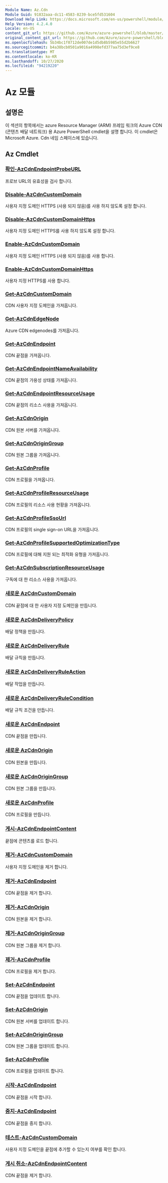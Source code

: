 ```yaml
---
Module Name: Az.Cdn
Module Guid: 91832aaa-dc11-4583-8239-bce5fd531604
Download Help Link: https://docs.microsoft.com/en-us/powershell/module/az.cdn
Help Version: 4.2.4.0
Locale: en-US
content_git_url: https://github.com/Azure/azure-powershell/blob/master/src/Cdn/Cdn/help/Az.Cdn.md
original_content_git_url: https://github.com/Azure/azure-powershell/blob/master/src/Cdn/Cdn/help/Az.Cdn.md
ms.openlocfilehash: 5b34bc1f0712de007de1d5db8b5985e55d2b6627
ms.sourcegitcommit: b4a38bcb0501a9016a4998efd377aa75d3ef9ce8
ms.translationtype: MT
ms.contentlocale: ko-KR
ms.lasthandoff: 10/27/2020
ms.locfileid: "94219220"
---
```

# Az 모듈
## 설명은
이 섹션의 항목에서는 azure Resource Manager (ARM) 프레임 워크의 Azure CDN (콘텐츠 배달 네트워크) 용 Azure PowerShell cmdlet을 설명 합니다. 이 cmdlet은 Microsoft Azure. Cdn 네임 스페이스에 있습니다.

## Az Cmdlet
### [확인-AzCdnEndpointProbeURL](Confirm-AzCdnEndpointProbeURL.md)
프로브 URL의 유효성을 검사 합니다.

### [Disable-AzCdnCustomDomain](Disable-AzCdnCustomDomain.md)
사용자 지정 도메인 HTTPS (사용 되지 않음)를 사용 하지 않도록 설정 합니다.

### [Disable-AzCdnCustomDomainHttps](Disable-AzCdnCustomDomainHttps.md)
사용자 지정 도메인 HTTPS를 사용 하지 않도록 설정 합니다.

### [Enable-AzCdnCustomDomain](Enable-AzCdnCustomDomain.md)
사용자 지정 도메인 HTTPS (사용 되지 않음)를 사용 합니다.

### [Enable-AzCdnCustomDomainHttps](Enable-AzCdnCustomDomainHttps.md)
사용자 지정 HTTPS를 사용 합니다.

### [Get-AzCdnCustomDomain](Get-AzCdnCustomDomain.md)
CDN 사용자 지정 도메인을 가져옵니다.

### [Get-AzCdnEdgeNode](Get-AzCdnEdgeNode.md)
Azure CDN edgenodes를 가져옵니다.

### [Get-AzCdnEndpoint](Get-AzCdnEndpoint.md)
CDN 끝점을 가져옵니다.

### [Get-AzCdnEndpointNameAvailability](Get-AzCdnEndpointNameAvailability.md)
CDN 끝점의 가용성 상태를 가져옵니다.

### [Get-AzCdnEndpointResourceUsage](Get-AzCdnEndpointResourceUsage.md)
CDN 끝점의 리소스 사용을 가져옵니다.

### [Get-AzCdnOrigin](Get-AzCdnOrigin.md)
CDN 원본 서버를 가져옵니다.

### [Get-AzCdnOriginGroup](Get-AzCdnOriginGroup.md)
CDN 원본 그룹을 가져옵니다.

### [Get-AzCdnProfile](Get-AzCdnProfile.md)
CDN 프로필을 가져옵니다.

### [Get-AzCdnProfileResourceUsage](Get-AzCdnProfileResourceUsage.md)
CDN 프로필의 리소스 사용 현황을 가져옵니다.

### [Get-AzCdnProfileSsoUrl](Get-AzCdnProfileSsoUrl.md)
CDN 프로필의 single sign-on URL을 가져옵니다.

### [Get-AzCdnProfileSupportedOptimizationType](Get-AzCdnProfileSupportedOptimizationType.md)
CDN 프로필에 대해 지원 되는 최적화 유형을 가져옵니다.

### [Get-AzCdnSubscriptionResourceUsage](Get-AzCdnSubscriptionResourceUsage.md)
구독에 대 한 리소스 사용을 가져옵니다.

### [새로운 AzCdnCustomDomain](New-AzCdnCustomDomain.md)
CDN 끝점에 대 한 사용자 지정 도메인을 만듭니다.

### [새로운 AzCdnDeliveryPolicy](New-AzCdnDeliveryPolicy.md)
배달 정책을 만듭니다.

### [새로운 AzCdnDeliveryRule](New-AzCdnDeliveryRule.md)
배달 규칙을 만듭니다.

### [새로운 AzCdnDeliveryRuleAction](New-AzCdnDeliveryRuleAction.md)
배달 작업을 만듭니다.

### [새로운 AzCdnDeliveryRuleCondition](New-AzCdnDeliveryRuleCondition.md)
배달 규칙 조건을 만듭니다.

### [새로운 AzCdnEndpoint](New-AzCdnEndpoint.md)
CDN 끝점을 만듭니다.

### [새로운 AzCdnOrigin](New-AzCdnOrigin.md)
CDN 원본을 만듭니다.

### [새로운 AzCdnOriginGroup](New-AzCdnOriginGroup.md)
CDN 원본 그룹을 만듭니다.

### [새로운 AzCdnProfile](New-AzCdnProfile.md)
CDN 프로필을 만듭니다.

### [게시-AzCdnEndpointContent](Publish-AzCdnEndpointContent.md)
끝점에 콘텐츠를 로드 합니다.

### [제거-AzCdnCustomDomain](Remove-AzCdnCustomDomain.md)
사용자 지정 도메인을 제거 합니다.

### [제거-AzCdnEndpoint](Remove-AzCdnEndpoint.md)
CDN 끝점을 제거 합니다.

### [제거-AzCdnOrigin](Remove-AzCdnOrigin.md)
CDN 원본을 제거 합니다.

### [제거-AzCdnOriginGroup](Remove-AzCdnOriginGroup.md)
CDN 원본 그룹을 제거 합니다.

### [제거-AzCdnProfile](Remove-AzCdnProfile.md)
CDN 프로필을 제거 합니다.

### [Set-AzCdnEndpoint](Set-AzCdnEndpoint.md)
CDN 끝점을 업데이트 합니다.

### [Set-AzCdnOrigin](Set-AzCdnOrigin.md)
CDN 원본 서버를 업데이트 합니다.

### [Set-AzCdnOriginGroup](Set-AzCdnOriginGroup.md)
CDN 원본 그룹을 업데이트 합니다.

### [Set-AzCdnProfile](Set-AzCdnProfile.md)
CDN 프로필을 업데이트 합니다.

### [시작-AzCdnEndpoint](Start-AzCdnEndpoint.md)
CDN 끝점을 시작 합니다.

### [중지-AzCdnEndpoint](Stop-AzCdnEndpoint.md)
CDN 끝점을 중지 합니다.

### [테스트-AzCdnCustomDomain](Test-AzCdnCustomDomain.md)
사용자 지정 도메인을 끝점에 추가할 수 있는지 여부를 확인 합니다.

### [게시 취소-AzCdnEndpointContent](Unpublish-AzCdnEndpointContent.md)
CDN 끝점을 제거 합니다.

